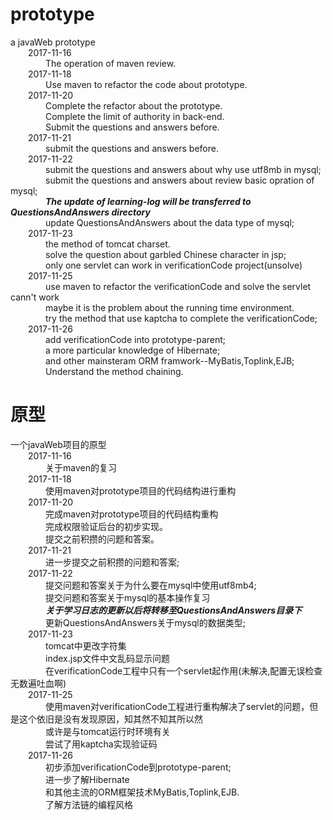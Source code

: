 # prototype  
a javaWeb prototype<br>
&emsp;&emsp;2017-11-16<br>
&emsp;&emsp;&emsp;&emsp;The operation of maven review.<br>
&emsp;&emsp;2017-11-18<br>
&emsp;&emsp;&emsp;&emsp;Use maven to refactor the code about prototype.<br>
&emsp;&emsp;2017-11-20<br>
&emsp;&emsp;&emsp;&emsp;Complete the refactor about the prototype.<br>
&emsp;&emsp;&emsp;&emsp;Complete the limit of authority in back-end.<br>
&emsp;&emsp;&emsp;&emsp;Submit the questions and answers before.<br>
&emsp;&emsp;2017-11-21<br>
&emsp;&emsp;&emsp;&emsp;submit the questions and answers before.<br>
&emsp;&emsp;2017-11-22<br>
&emsp;&emsp;&emsp;&emsp;submit the questions and answers about why use utf8mb in mysql;<br>
&emsp;&emsp;&emsp;&emsp;submit the questions and answers about review basic opration of mysql;<br>
&emsp;&emsp;&emsp;&emsp;***The update of learning-log will be transferred to **QuestionsAndAnswers** directory***<br>
&emsp;&emsp;&emsp;&emsp;update QuestionsAndAnswers about the data type of mysql;<br>
&emsp;&emsp;2017-11-23<br>
&emsp;&emsp;&emsp;&emsp;the method of tomcat charset.<br>
&emsp;&emsp;&emsp;&emsp;solve the question about garbled Chinese character in jsp;<br>
&emsp;&emsp;&emsp;&emsp;only one servlet can work in verificationCode project(unsolve)<br>
&emsp;&emsp;2017-11-25<br>
&emsp;&emsp;&emsp;&emsp;use maven to refactor the verificationCode and solve the servlet cann't work<br>
&emsp;&emsp;&emsp;&emsp;maybe it is the problem about the running time environment. <br>
&emsp;&emsp;&emsp;&emsp;try the method that use kaptcha to complete the verificationCode;<br>
&emsp;&emsp;2017-11-26<br>
&emsp;&emsp;&emsp;&emsp;add verificationCode into prototype-parent;<br>
&emsp;&emsp;&emsp;&emsp;a more particular knowledge of Hibernate;<br>
&emsp;&emsp;&emsp;&emsp;and other mainsteram ORM framwork--MyBatis,Toplink,EJB;<br>
&emsp;&emsp;&emsp;&emsp;Understand the method chaining.<br>
# 原型  
一个javaWeb项目的原型<br>
&emsp;&emsp;2017-11-16<br>
&emsp;&emsp;&emsp;&emsp;关于maven的复习<br>
&emsp;&emsp;2017-11-18<br>
&emsp;&emsp;&emsp;&emsp;使用maven对prototype项目的代码结构进行重构<br>
&emsp;&emsp;2017-11-20<br>
&emsp;&emsp;&emsp;&emsp;完成maven对prototype项目的代码结构重构<br>
&emsp;&emsp;&emsp;&emsp;完成权限验证后台的初步实现。<br>
&emsp;&emsp;&emsp;&emsp;提交之前积攒的问题和答案。<br>
&emsp;&emsp;2017-11-21<br>
&emsp;&emsp;&emsp;&emsp;进一步提交之前积攒的问题和答案;<br>
&emsp;&emsp;2017-11-22<br>
&emsp;&emsp;&emsp;&emsp;提交问题和答案关于为什么要在mysql中使用utf8mb4;<br>
&emsp;&emsp;&emsp;&emsp;提交问题和答案关于mysql的基本操作复习<br>
&emsp;&emsp;&emsp;&emsp;***关于学习日志的更新以后将转移至QuestionsAndAnswers目录下***<br>
&emsp;&emsp;&emsp;&emsp;更新QuestionsAndAnswers关于mysql的数据类型;<br>
&emsp;&emsp;2017-11-23<br>
&emsp;&emsp;&emsp;&emsp;tomcat中更改字符集<br>
&emsp;&emsp;&emsp;&emsp;index.jsp文件中文乱码显示问题<br>
&emsp;&emsp;&emsp;&emsp;在verificationCode工程中只有一个servlet起作用(未解决,配置无误检查无数遍吐血啊)<br>
&emsp;&emsp;2017-11-25<br>
&emsp;&emsp;&emsp;&emsp;使用maven对verificationCode工程进行重构解决了servlet的问题，但是这个依旧是没有发现原因，知其然不知其所以然<br>
&emsp;&emsp;&emsp;&emsp;或许是与tomcat运行时环境有关<br>
&emsp;&emsp;&emsp;&emsp;尝试了用kaptcha实现验证码<br>
&emsp;&emsp;2017-11-26<br>
&emsp;&emsp;&emsp;&emsp;初步添加verificationCode到prototype-parent;<br>
&emsp;&emsp;&emsp;&emsp;进一步了解Hibernate<br>
&emsp;&emsp;&emsp;&emsp;和其他主流的ORM框架技术MyBatis,Toplink,EJB.<br>
&emsp;&emsp;&emsp;&emsp;了解方法链的编程风格<br>